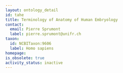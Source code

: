 ```yaml
---
layout: ontology_detail
id: tahe
title: Terminology of Anatomy of Human Embryology
contact:
  email: Pierre Sprumont
  label: pierre.sprumont@unifr.ch
taxon:
  id: NCBITaxon:9606
  label: Homo sapiens
homepage: 
is_obsolete: true
activity_status: inactive
---
```



